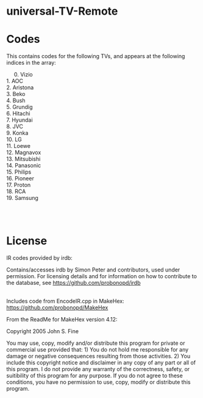 # universal-TV-Remote

# Codes
This contains codes for the following TVs, and appears at the following indices in the array: <br>
<div style="padding-left: 20px;">
        0. Vizio
    </div>
1. AOC <br>
2. Aristona <br>
3. Beko <br>
4. Bush <br>
5. Grundig <br>
6. Hitachi <br>
7. Hyundai <br>
8. JVC <br>
9. Konka <br>
10. LG <br>
11. Loewe <br>
12. Magnavox <br>
13. Mitsubishi <br>
14. Panasonic <br>
15. Philips <br>
16. Pioneer <br>
17. Proton <br>
18. RCA <br>
19. Samsung <br>

<br> <br>
# License
IR codes provided by irdb:

Contains/accesses irdb by Simon Peter and contributors, used under permission. For licensing details and for information on how to contribute to the database, see  https://github.com/probonopd/irdb <br><br>

Includes code from EncodeIR.cpp in MakeHex: <br>
https://github.com/probonopd/MakeHex

From the ReadMe for MakeHex version 4.12:

Copyright 2005 John S. Fine

You may use, copy, modify and/or distribute this program for private or commercial use provided that: 1) You do not hold me responsible for any damage or negative consequences resulting from those activities. 2) You include this copyright notice and disclaimer in any copy of any part or all of this program. I do not provide any warranty of the correctness, safety, or suitibility of this program for any purpose. If you do not agree to these conditions, you have no permission to use, copy, modify or distribute this program.
